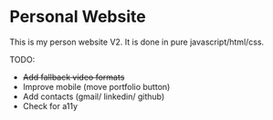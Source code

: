 # Personal Website

This is my person website V2. It is done in pure javascript/html/css.

TODO:
 - ~~Add fallback video formats~~
 - Improve mobile (move portfolio button)
 - Add contacts (gmail/ linkedin/ github)
 - Check for a11y